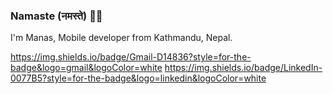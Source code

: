 ###  Namaste (नमस्ते) 🙏🏽

I'm Manas, Mobile developer from  Kathmandu, Nepal. 

https://img.shields.io/badge/Gmail-D14836?style=for-the-badge&logo=gmail&logoColor=white
https://img.shields.io/badge/LinkedIn-0077B5?style=for-the-badge&logo=linkedin&logoColor=white
<!--
**manas-raj-shrestha/manas-raj-shrestha** is a ✨ _special_ ✨ repository because its `README.md` (this file) appears on your GitHub profile.

Here are some ideas to get you started:

- 🔭 I’m currently working on ...
- 🌱 I’m currently learning ...
- 👯 I’m looking to collaborate on ...
- 🤔 I’m looking for help with ...
- 💬 Ask me about ...
- 📫 How to reach me: ...
- 😄 Pronouns: ...
- ⚡ Fun fact: ...
-->
